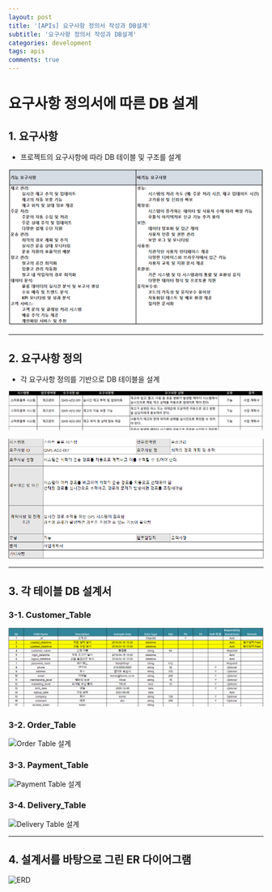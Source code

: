 ```yaml
---
layout: post
title: '[APIs] 요구사항 정의서 작성과 DB설계'
subtitle: '요구사항 정의서 작성과 DB설계'
categories: development
tags: apis
comments: true
---
```


# 요구사항 정의서에 따른 DB 설계

## 1. 요구사항

- 프로젝트의 요구사항에 따라 DB 테이블 및 구조를 설계

![Customer Table 설계](assets/img/apis-3-Requirements_definition_1.png)

---

## 2. 요구사항 정의

- 각 요구사항 정의를 기반으로 DB 테이블을 설계

![Customer Table 설계](assets/img/apis-3-Requirements_definition_2.png)

![Customer Table 설계](assets/img/apis-3-Requirements_definition_3.png)

---

## 3. 각 테이블 DB 설계서

### 3-1. Customer_Table

![Customer Table 설계](assets/img/apis-3-Requirements_definition_4.png)

### 3-2. Order_Table

![Order Table 설계](apis-3-Requirements_definition_5.png)

### 3-3. Payment_Table

![Payment Table 설계](apis-3-Requirements_definition_6.png)

### 3-4. Delivery_Table

![Delivery Table 설계](apis-3-Requirements_definition_7.png)

---

## 4. 설계서를 바탕으로 그린 ER 다이어그램

![ERD](apis-3-Requirements_definition_8.png)

